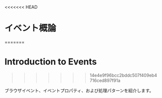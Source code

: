 <<<<<<< HEAD
# イベント概論
=======
# Introduction to Events
>>>>>>> 14e4e9f96bcc2bddc507f409eb4716ced897f91a

ブラウザイベント、イベントプロパティ、および処理パターンを紹介します。
